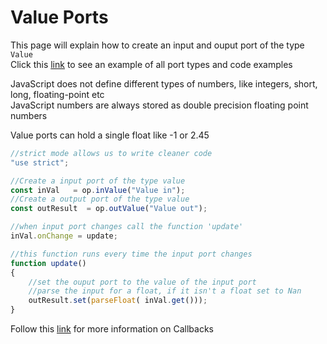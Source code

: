 # Value Ports

This page will explain how to create an input and ouput port of the type `Value`<br>
Click this [link](https://cables.gl/ui/#/project/5b9f692e671e52e512ab3af3) to see an example of all port types and code examples

JavaScript does not define different types of numbers, like integers, short, long, floating-point etc <br>
JavaScript numbers are always stored as double precision floating point numbers

Value ports can hold a single float like -1 or 2.45

```javascript
//strict mode allows us to write cleaner code
"use strict";

//Create a input port of the type value
const inVal   = op.inValue("Value in");
//Create a output port of the type value
const outResult  = op.outValue("Value out");

//when input port changes call the function 'update'
inVal.onChange = update;

//this function runs every time the input port changes
function update()
{
    //set the ouput port to the value of the input port
    //parse the input for a float, if it isn't a float set to Nan 
    outResult.set(parseFloat( inVal.get()));
}
```

Follow this [link](../../dev_callbacks/dev_callbacks.md) for more information on Callbacks
